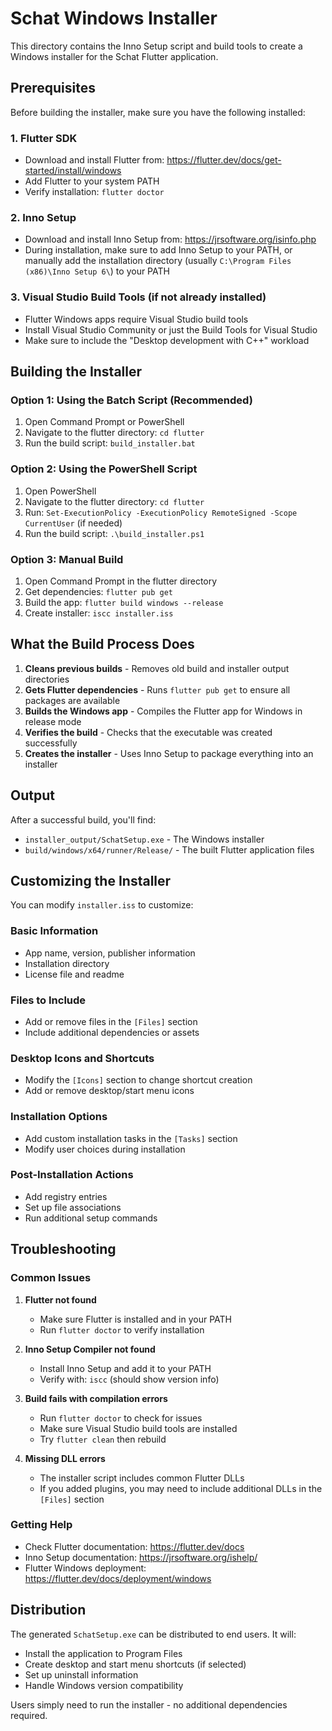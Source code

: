 # Schat Windows Installer

This directory contains the Inno Setup script and build tools to create a Windows installer for the Schat Flutter application.

## Prerequisites

Before building the installer, make sure you have the following installed:

### 1. Flutter SDK
- Download and install Flutter from: https://flutter.dev/docs/get-started/install/windows
- Add Flutter to your system PATH
- Verify installation: `flutter doctor`

### 2. Inno Setup
- Download and install Inno Setup from: https://jrsoftware.org/isinfo.php
- During installation, make sure to add Inno Setup to your PATH, or manually add the installation directory (usually `C:\Program Files (x86)\Inno Setup 6\`) to your PATH

### 3. Visual Studio Build Tools (if not already installed)
- Flutter Windows apps require Visual Studio build tools
- Install Visual Studio Community or just the Build Tools for Visual Studio
- Make sure to include the "Desktop development with C++" workload

## Building the Installer

### Option 1: Using the Batch Script (Recommended)
1. Open Command Prompt or PowerShell
2. Navigate to the flutter directory: `cd flutter`
3. Run the build script: `build_installer.bat`

### Option 2: Using the PowerShell Script
1. Open PowerShell
2. Navigate to the flutter directory: `cd flutter`
3. Run: `Set-ExecutionPolicy -ExecutionPolicy RemoteSigned -Scope CurrentUser` (if needed)
4. Run the build script: `.\build_installer.ps1`

### Option 3: Manual Build
1. Open Command Prompt in the flutter directory
2. Get dependencies: `flutter pub get`
3. Build the app: `flutter build windows --release`
4. Create installer: `iscc installer.iss`

## What the Build Process Does

1. **Cleans previous builds** - Removes old build and installer output directories
2. **Gets Flutter dependencies** - Runs `flutter pub get` to ensure all packages are available
3. **Builds the Windows app** - Compiles the Flutter app for Windows in release mode
4. **Verifies the build** - Checks that the executable was created successfully
5. **Creates the installer** - Uses Inno Setup to package everything into an installer

## Output

After a successful build, you'll find:
- `installer_output/SchatSetup.exe` - The Windows installer
- `build/windows/x64/runner/Release/` - The built Flutter application files

## Customizing the Installer

You can modify `installer.iss` to customize:

### Basic Information
- App name, version, publisher information
- Installation directory
- License file and readme

### Files to Include
- Add or remove files in the `[Files]` section
- Include additional dependencies or assets

### Desktop Icons and Shortcuts
- Modify the `[Icons]` section to change shortcut creation
- Add or remove desktop/start menu icons

### Installation Options
- Add custom installation tasks in the `[Tasks]` section
- Modify user choices during installation

### Post-Installation Actions
- Add registry entries
- Set up file associations
- Run additional setup commands

## Troubleshooting

### Common Issues

1. **Flutter not found**
   - Make sure Flutter is installed and in your PATH
   - Run `flutter doctor` to verify installation

2. **Inno Setup Compiler not found**
   - Install Inno Setup and add it to your PATH
   - Verify with: `iscc` (should show version info)

3. **Build fails with compilation errors**
   - Run `flutter doctor` to check for issues
   - Make sure Visual Studio build tools are installed
   - Try `flutter clean` then rebuild

4. **Missing DLL errors**
   - The installer script includes common Flutter DLLs
   - If you added plugins, you may need to include additional DLLs in the `[Files]` section

### Getting Help

- Check Flutter documentation: https://flutter.dev/docs
- Inno Setup documentation: https://jrsoftware.org/ishelp/
- Flutter Windows deployment: https://flutter.dev/docs/deployment/windows

## Distribution

The generated `SchatSetup.exe` can be distributed to end users. It will:
- Install the application to Program Files
- Create desktop and start menu shortcuts (if selected)
- Set up uninstall information
- Handle Windows version compatibility

Users simply need to run the installer - no additional dependencies required.
